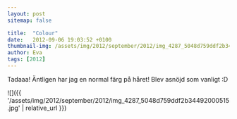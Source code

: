 ```yaml
---
layout: post
sitemap: false

title:  "Colour"
date:   2012-09-06 19:03:52 +0100
thumbnail-img: /assets/img/2012/september/2012/img_4287_5048d759ddf2b34492000515.jpg
author: Eva
tags: [2012]
---
```


Tadaaa! Äntligen har jag en normal färg på håret! Blev asnöjd som vanligt :D

![]({{ '/assets/img/2012/september/2012/img_4287_5048d759ddf2b34492000515.jpg'  | relative_url }})

